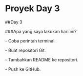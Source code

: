 # Proyek Day 3



\##Day 3



\###Apa yang saya lakukan hari ini?



\- Coba perintah terminal.

\- Buat repositori Git.

\- Tambahkan README ke repositori.

\- Push ke GitHub.

